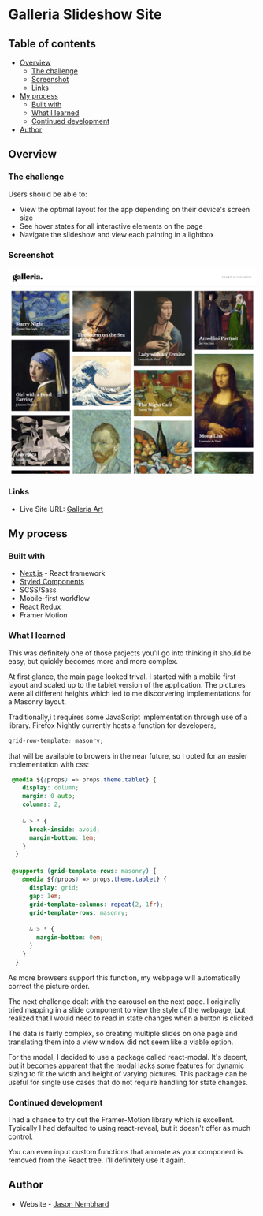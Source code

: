 # Galleria Slideshow Site

## Table of contents

- [Overview](#overview)
  - [The challenge](#the-challenge)
  - [Screenshot](#screenshot)
  - [Links](#links)
- [My process](#my-process)
  - [Built with](#built-with)
  - [What I learned](#what-i-learned)
  - [Continued development](#continued-development)
- [Author](#author)

## Overview

### The challenge

Users should be able to:

- View the optimal layout for the app depending on their device's screen size
- See hover states for all interactive elements on the page
- Navigate the slideshow and view each painting in a lightbox

### Screenshot

![Galleria Homepage](./public/Galleria-Snapshot.png)

### Links

- Live Site URL: [Galleria Art](https://galleria-art.vercel.app/)

## My process

### Built with

- [Next.js](https://nextjs.org/) - React framework
- [Styled Components](https://styled-components.com/)
- SCSS/Sass
- Mobile-first workflow
- React Redux
- Framer Motion

### What I learned

This was definitely one of those projects you'll go into thinking it should be easy, but quickly becomes more and more complex.

At first glance, the main page looked trival. I started with a mobile first layout and scaled up to the tablet version of the application. The pictures were all different heights which led to me discorvering implementations for a Masonry layout.

Traditionally,i t requires some JavaScript implementation through use of a library. Firefox Nightly currently hosts a function for developers,

```css
grid-row-template: masonry;
```

that will be available to browers in the near future, so I opted for an easier implementation with css:

```css
 @media ${(props) => props.theme.tablet} {
    display: column;
    margin: 0 auto;
    columns: 2;

    & > * {
      break-inside: avoid;
      margin-bottom: 1em;
    }
  }

 @supports (grid-template-rows: masonry) {
    @media ${(props) => props.theme.tablet} {
      display: grid;
      gap: 1em;
      grid-template-columns: repeat(2, 1fr);
      grid-template-rows: masonry;

      & > * {
        margin-bottom: 0em;
      }
    }
  }
```

As more browsers support this function, my webpage will automatically correct the picture order.

The next challenge dealt with the carousel on the next page. I originally tried mapping in a slide component to view the style of the webpage, but realized that I would need to read in state changes when a button is clicked.

The data is fairly complex, so creating multiple slides on one page and translating them into a view window did not seem like a viable option.

For the modal, I decided to use a package called react-modal. It's decent, but it becomes apparent that the modal lacks some features for dynamic sizing to fit the width and height of varying pictures. This package can be useful for single use cases that do not require handling for state changes.

### Continued development

I had a chance to try out the Framer-Motion library which is excellent. Typically I had defaulted to using react-reveal, but it doesn't offer as much control.

You can even input custom functions that animate as your component is removed from the React tree. I'll definitely use it again.

## Author

- Website - [Jason Nembhard](https://jasonnembhard.com)
